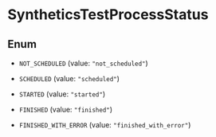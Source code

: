 

# SyntheticsTestProcessStatus

## Enum


* `NOT_SCHEDULED` (value: `"not_scheduled"`)

* `SCHEDULED` (value: `"scheduled"`)

* `STARTED` (value: `"started"`)

* `FINISHED` (value: `"finished"`)

* `FINISHED_WITH_ERROR` (value: `"finished_with_error"`)



